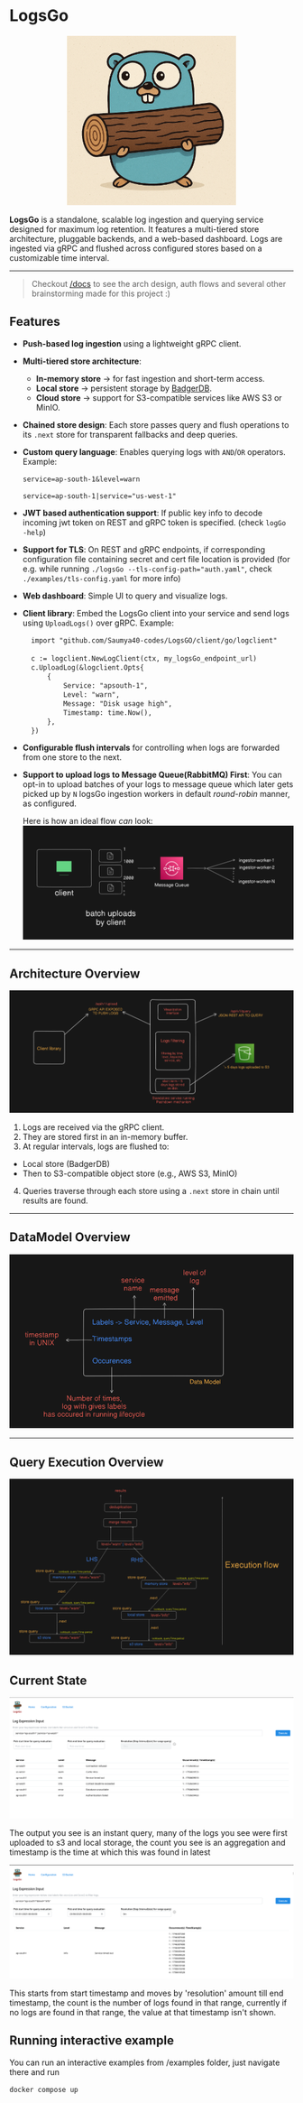 # LogsGo
<p align="center">
  <img src="docs/logsGo_logo.png" alt="LogsGo Gopher" width="300"/>
</p>

**LogsGo** is a standalone, scalable log ingestion and querying service designed for maximum log retention. It features a multi-tiered store architecture, pluggable backends, and a web-based dashboard. Logs are ingested via gRPC and flushed across configured stores based on a customizable time interval.

---

> Checkout [/docs](https://github.com/Saumya40-codes/LogsGO/tree/main/docs) to see the arch design, auth flows and several other brainstorming made for this project :)

## Features

-  **Push-based log ingestion** using a lightweight gRPC client.
-  **Multi-tiered store architecture**:
    - **In-memory store** → for fast ingestion and short-term access.
    - **Local store** → persistent storage by [BadgerDB](https://github.com/dgraph-io/badger).
    - **Cloud store** → support for S3-compatible services like AWS S3 or MinIO.
-  **Chained store design**: Each store passes query and flush operations to its `.next` store for transparent fallbacks and deep queries.
-  **Custom query language**: Enables querying logs with `AND`/`OR` operators. Example:
  
    ```
    service=ap-south-1&level=warn
    ```
    ```
    service=ap-south-1|service="us-west-1"
    ```

- **JWT based authentication support**: If public key info to decode incoming jwt token on REST and gRPC token is specified. (check `logGo -help`)

- **Support for TLS**: On REST and gRPC endpoints, if corresponding configuration file containing secret and cert file location is provided (for e.g. while running `./logsGo --tls-config-path="auth.yaml"`, check `./examples/tls-config.yaml` for more info)

- **Web dashboard**: Simple UI to query and visualize logs.
- **Client library**: Embed the LogsGo client into your service and send logs using `UploadLogs()` over gRPC. Example:
  ```
    import "github.com/Saumya40-codes/LogsGO/client/go/logclient"
    
    c := logclient.NewLogClient(ctx, my_logsGo_endpoint_url)
    c.UploadLog(&logclient.Opts{
        {
            Service: "apsouth-1",
            Level: "warn",
            Message: "Disk usage high",
            Timestamp: time.Now(),
        },
    })
  ```


- **Configurable flush intervals** for controlling when logs are forwarded from one store to the next.

- **Support to upload logs to Message Queue(RabbitMQ) First**: You can opt-in to upload batches of your logs to message queue which later gets picked up by `N` logsGo ingestion workers in default *round-robin* manner, as configured. 

  Here is how an ideal flow *can* look:
  ![Queueing Model](docs/logs-queueing.png)

---

## Architecture Overview

![Architecture Diagram](docs/archv1.png)

1. Logs are received via the gRPC client.
2. They are stored first in an in-memory buffer.
3. At regular intervals, logs are flushed to:
 - Local store (BadgerDB)
 - Then to S3-compatible object store (e.g., AWS S3, MinIO)
4. Queries traverse through each store using a `.next` store in chain until results are found.

---
## DataModel Overview

![Data Model](docs/data_model.png)

---
## Query Execution Overview

![Querying Execution](docs/query-execution.png)

## Current State
![LogsGo Current State](docs/v0.2.0-instant-query.png)


The output you see is an instant query, many of the logs you see were first uploaded to s3 and local storage, the count you see is an aggregation and timestamp is the time at which this was found in latest

![LogsGo Query Range State](docs/v0.2.0-range-query.png)

This starts from start timestamp and moves by 'resolution' amount till end timestamp, the count is the number of logs found in that range, currently if no logs are found in that range, the value at that timestamp isn't shown.


## Running interactive example

You can run an interactive examples from /examples folder, just navigate there and run
```
docker compose up
```
